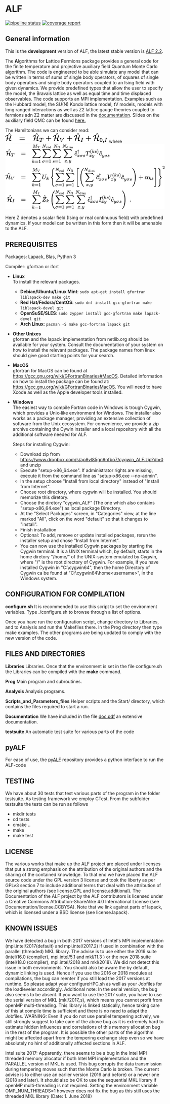 # ALF #
[![pipeline status](https://git.physik.uni-wuerzburg.de/fassaad/General_QMCT_code/badges/master/pipeline.svg)](https://git.physik.uni-wuerzburg.de/fassaad/General_QMCT_code/commits/master)
[![coverage report](https://git.physik.uni-wuerzburg.de/fassaad/General_QMCT_code/badges/master/coverage.svg)](https://git.physik.uni-wuerzburg.de/fassaad/General_QMCT_code/commits/master)
## General information ##
This is the **development** version of ALF, the latest stable version is [ALF 2.2](https://git.physik.uni-wuerzburg.de/ALF/ALF/-/tree/ALF-2.2/).

The **A**lgorithms for **L**attice **F**ermions package provides a general code for the finite temperature  and projective auxiliary field Quantum Monte Carlo algorithm.       The code  is engineered to  be able simulate any model that can be written in terms of  sums of single body operators, of squares of single body operators and single body operators coupled to an Ising field with  given dynamics. We  provide predefined types that allow  the user to specify the model, the  Bravais lattice  as well as equal time and time displaced observables.     The code supports an MPI implementation.   Examples such as the Hubbard model, the SU(N) Kondo lattice model, tV models,  models with long ranged interactions as well as Z2 lattice gauge theories coupled to fermions adn Z2 matter are discussed in the [documentation](https://git.physik.uni-wuerzburg.de/ALF/ALF/-/jobs/artifacts/master/raw/Documentation/doc.pdf?job=create_doc). Slides on the auxiliary field QMC can be found [here.](https://git.physik.uni-wuerzburg.de/ALF/ALF_Tutorial/-/blob/master/Presentations/ALF_2020_Assaad.pdf)

The Hamiltonians we can consider read:
![The Hamiltonian0](Images/Hamiltonian0.png "The Hamiltonian")
where
![The Hamiltonian1](Images/Hamiltonian1.png "Parts explanation")

Here Z denotes a scalar field (Ising or real continuous field) with predefined dynamics. If your model can be written in this form then it will be amenable to the ALF. 

<!--## Doxygen ##

You can find here [Doxygen](https://pawn.physik.uni-wuerzburg.de/~assaad/Doxygen_Docu/ALF/html/index.html)  formated documentation. (Work in progress)  -->

## PREREQUISITES ##

Packages: Lapack, Blas, Python 3

Compiler: gfortran or ifort 

* **Linux**   
  To install the relevant packages.
  - **Debian/Ubuntu/Linux Mint**:  `sudo apt-get install gfortran liblapack-dev make git`
  - **Red Hat/Fedora/CentOS**:  `sudo dnf install gcc-gfortran make liblapack-devel git`
  - **OpenSuSE/SLES**:  `sudo zypper install gcc-gfortran make lapack-devel git`
  - **Arch Linux**:  `pacman -S make gcc-fortran lapack git`

* **Other Unixes**   
  gfortran and the lapack implementation from netlib.org should be available for your system. Consult the documentation of your system on how to install the relevant packages. The package names from linux should give good starting points for your search.

* **MacOS**   
  gfortran for MacOS can be found at https://gcc.gnu.org/wiki/GFortranBinaries#MacOS. Detailed information on how to install the package  can be found at: https://gcc.gnu.org/wiki/GFortranBinariesMacOS. You will need to have Xcode as well as the  Apple developer tools installed. 

* **Windows**   
  The easiest way to compile Fortran code in Windows is trough Cygwin, which provides a Unix-like environment for Windows. The installer also works as a package manager, providing an extensive collection of software from the Unix ecosystem. For convenience, we provide a zip archive containing the Cywin installer and a local repository with all the additional software needed for 
ALF. 

  Steps for installing Cygwin:
  - Download zip from https://www.dropbox.com/s/ap8vl85gn9nfbo7/cygwin_ALF.zip?dl=0 and unzip
  - Execute "setup-x86_64.exe". If administrator rights are missing, execute it from the command line as "setup-x86.exe --no-admin".
  - In the setup choose "Install from local directory" instead of "Install from Internet".
  - Choose root directory, where cygwin will be installed. You should memorize this diretory.
  - Choose the diretory "cygwin\_ALF" (The one which also contains "setup-x86_64.exe") as local package Directory.
  - At the "Select Packages" screen, in "Categories" view, at the line marked "All", click on the word "default" so that it changes to "install".
  - Finish installation
  - Optional: To add, remove or update installed packages, rerun the installer setup and chose "Install from Internet".
  - You can now use the installed Cygwin packages by starting the Cygwin terminal. It is a UNIX terminal which, by default, starts in the home diretory "/home/<username>" of the UNIX-system emulated by Cygwin, where "/" is the root directory of Cygwin. For example, if you have installed Cygwin in "C:\cygwin64\", then the home Directory of Cygwin ca be found at "C:\cygwin64\home\<username>", in the Windows system.




## CONFIGURATION FOR COMPILATION ##
<!--**setenv.sh**   sets the default set of envorinment variables.  Do not change  this since this default set of  environment variables is required for the tests to run adequaltely.-->

**configure.sh**  It is recommended to use this script to set the environment variables. Type ./configure.sh to  browse through a list of options.

Once you have run the configuration script, change directory to Libraries, and to Analysis  and run the Makefiles there. In the Prog directory then type make examples.   The other programs are being updated to comply with the new version of the code.  

## FILES AND DIRECTORIES ##

**Libraries**    Libraries. Once that the environment is set in the file configure.sh  the Libraries can be compiled with the **make** command. 

**Prog**   Main program and subroutines.  

**Analysis** Analysis programs. 

**Scripts\_and\_Parameters\_files**  Helper scripts and the Start/ directory, which contains the files required to start a run. 

 
**Documentation**  We have included in the file  [doc.pdf](https://git.physik.uni-wuerzburg.de/ALF/ALF/-/jobs/artifacts/master/raw/Documentation/doc.pdf?job=create_doc) an extensive documentation.

**testsuite** An automatic test suite for various parts of the code

## pyALF ##

For ease of use, the  [pyALF](https://git.physik.uni-wuerzburg.de/ALF/pyALF) repository  provides a python interface to run the ALF-code

## TESTING ##

We have about 30 tests that test various parts of the program in the folder testsuite.
As testing framework we employ CTest.
From the subfolder testsuite the tests can be run as follows
- mkdir tests
- cd tests
- cmake ..
- make
- make test


## LICENSE ##
The various works that make up the ALF project are placed under licenses that put a strong emphasis on the attribution of the original authors and the sharing of the contained knowledge.
To that end we have placed the ALF source code under the GPL version 3 license and took the liberty as per GPLv3 section 7 to include additional terms that deal with the attribution
of the original authors (see license.GPL and license.additional).
The Documentation of the ALF project by the ALF contributors is licensed under a Creative Commons Attribution-ShareAlike 4.0 International License (see Documentation/license.CCBYSA). Note that we link against parts of lapack, which is licensed under a BSD license (see license.lapack).

## KNOWN ISSUES ##

We have detected a bug in both 2017 versions of Intel's MPI implementation (mpi.intel/2017(default) 
and mpi.intel/2017.2) if used in combination with the parallel (threaded) MKL library. The advise is to 
use either the 2016 suite (intel/16.0 (compiler), mpi.intel/5.1 and mkl/11.3 ) or the new 2018 suite 
(intel/18.0 (compiler), mpi.intel/2018 and mkl/2018). We did not detect this issue in both environments. 
You should also be aware the by default, dynamic linking is used. Hence if you use the 2016 or 2018 modules 
at compilations, the bug can reenter if you still load the 2017 versions at runtime. So please adapt your
configureHPC.sh as well as your Jobfiles for the loadleveler accordingly.
Additional note: In the serial version, the bug also seems to be absent. 
If you want to use the 2017 suite, you have to use the serial version of MKL (mkl/2017_s), which means you 
cannot profit from openMP multi-threading. This library is linked statically, hence taking care of this at 
compile time is sufficient and there is no need to adapt the Jobfiles.
WARNING: Even if you do not use parallel tempering actively, we still strongly suggest to take care of 
the above bug as it is extremely hard to estimate hidden influences and correlations of this memory 
allocation bug in the rest of the program. It is possible the other parts of the algorithm might be 
affected apart from the tempering exchange step even so we have absolutely no hint of additionally 
affected sections in ALF.

Intel suite 2017: Apparently, there seems to be a bug in the Intel MPI threaded memory allocator if both Intel MPI 
implementation and the PARALLEL version of MKL is used. This bug corrupts the data transmission during tempering moves such 
that the Monte Carlo is broken. The current advise is to either use an earlier version (2016 and before) or a newer one
(2018 and later). It should also be OK to use the sequential MKL library if openMP multi-threading is not required. 
Setting the environment variable OMP_NUM_THREADS=1 however does not fix the bug as this still uses the threaded MKL 
library (Date: 1. June 2018)


    

